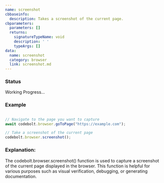 ```yaml
---
name: screenshot
cbbaseinfo:
  description: Takes a screenshot of the current page.
cbparameters:
  parameters: []
  returns:
    signatureTypeName: void
    description: ' '
    typeArgs: []
data:
  name: screenshot
  category: browser
  link: screenshot.md
---
```

<CBBaseInfo/> 
 <CBParameters/>

### Status 

Working Progress...


### Example 

```js 

// Navigate to the page you want to capture
await codebolt.browser.goToPage("https://example.com");

// Take a screenshot of the current page
codebolt.browser.screenshot();

```

### Explanation:

The codebolt.browser.screenshot() function is used to capture a screenshot of the current page displayed in the browser. This function is helpful for various purposes such as visual verification, debugging, or generating documentation.
